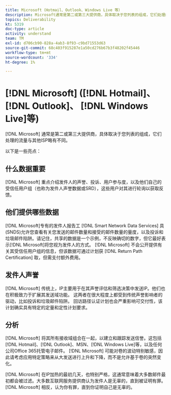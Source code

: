 ```yaml
---
title: Microsoft（Hotmail、Outlook、Windows Live 等）
description: Microsoft通常是第二或第三大提供商，具体取决于您列表的组成，它们处理的流量与其他ISP略有不同。
topics: Deliverability
kt: 5319
doc-type: article
activity: understand
team: TM
exl-id: d706cb90-828a-4ab3-8f93-c9bd71553d63
source-git-commit: 68c403f915287e1a50cd276b67b3f48202f45446
workflow-type: tm+mt
source-wordcount: '334'
ht-degree: 1%

---
```


# [!DNL Microsoft] ([!DNL Hotmail]、  [!DNL Outlook]、  [!DNL Windows Live]等)

[!DNL Microsoft] 通常是第二或第三大提供商，具体取决于您列表的组成，它们处理的流量与其他ISP略有不同。

以下是一些亮点：

## 什么数据重要

[!DNL Microsoft] 重点介绍发件人的声誉、投诉、用户参与度，以及他们自己的受信任用户组（也称为发件人声誉数据或SRD），这些用户对其进行轮询以获取反馈。

## 他们提供哪些数据

[!DNL Microsoft]专有的发件人报告工 [!DNL Smart Network Data Services] 具(SNDS)允许您查看有关您发送的邮件数量和接受的邮件数量的量度，以及投诉和垃圾邮件陷阱。请记住，共享的数据是一个示例，不反映确切的数字，但它最好表示[!DNL Microsoft]将您视为发件人的方式。 [!DNL Microsoft] 不会公开提供有关其受信任用户组的信息，但该数据可通过计划获 [!DNL Return Path Certification] 取，但需支付额外费用。

## 发件人声誉

[!DNL Microsoft] 传统上，IP主要用于在其声誉评估和筛选决策中发送IP。他们也在积极致力于扩展其发送域功能。 这两者在很大程度上都受到传统声誉影响者的驱动，比如投诉和垃圾邮件陷阱。 回访路径认证计划也会严重影响可交付性，该计划确实具有特定的定量和定性计划要求。

## 分析

[!DNL Microsoft] 将其所有接收域组合在一起，以建立和跟踪发送信誉。这包括[!DNL Hotmail]、[!DNL Outlook]、MSN、[!DNL Windows Live]等，以及任何公司Office 365托管电子邮件。 [!DNL Microsoft] 可能对卷的波动特别敏感，因此请考虑应用特定策略来从大发送进行上升和下降，而不是允许基于卷的突然变化。

[!DNL Microsoft] 在IP加热的最初几天，也特别严格，这通常意味着大多数邮件最初都会被过滤。大多数互联网服务提供商认为发件人是无辜的，直到被证明有罪。 [!DNL Microsoft] 相反，认为你有罪，直到你证明自己是无辜的。
